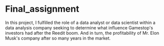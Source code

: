 # Final_assignment
In this project, I fulfilled the role of a data analyst or data scientist within a data analysis company seeking to 
determine what influence Gamestop's investors had after the Reedit boom. 
And in turn, the profitability of Mr. Elon Musk's company after so many years in the market.
